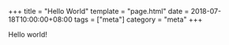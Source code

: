 +++
title = "Hello World"
template = "page.html" 
date = 2018-07-18T10:00:00+08:00
tags = ["meta"]
category = "meta"
+++

Hello world!
<!-- more -->
